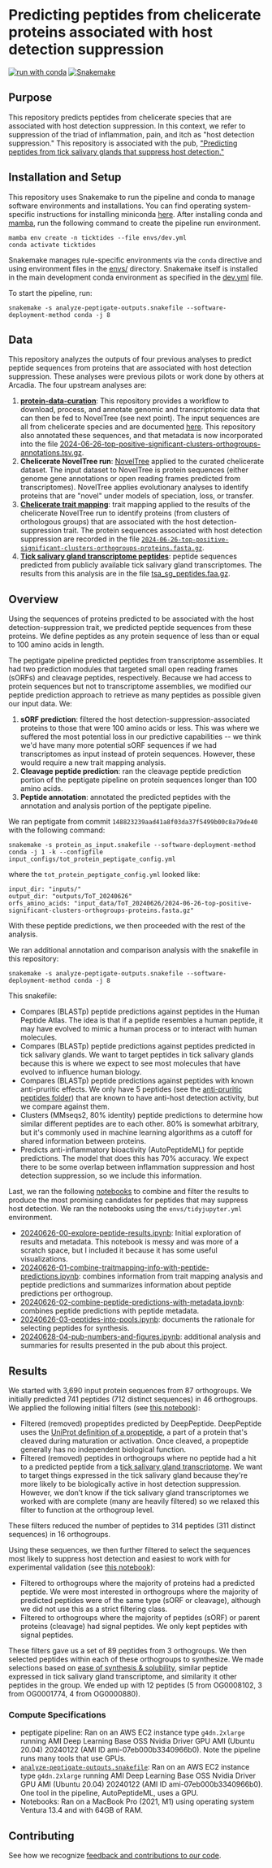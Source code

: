# Predicting peptides from chelicerate proteins associated with host detection suppression 

[![run with conda](http://img.shields.io/badge/run%20with-conda-3EB049?labelColor=000000&logo=anaconda)](https://docs.conda.io/projects/miniconda/en/latest/)
[![Snakemake](https://img.shields.io/badge/snakemake--green)](https://snakemake.readthedocs.io/en/stable/)

## Purpose

This repository predicts peptides from chelicerate species that are associated with host detection suppression.
In this context, we refer to suppression of the triad of inflammation, pain, and itch as "host detection suppression."
This repository is associated with the pub, ["Predicting peptides from tick salivary glands that suppress host detection."](https://doi.org/https://doi.org/10.57844/arcadia-gfhy-d2f3)

## Installation and Setup

This repository uses Snakemake to run the pipeline and conda to manage software environments and installations. You can find operating system-specific instructions for installing miniconda [here](https://docs.conda.io/projects/miniconda/en/latest/). After installing conda and [mamba](https://mamba.readthedocs.io/en/latest/), run the following command to create the pipeline run environment.

```{bash}
mamba env create -n ticktides --file envs/dev.yml
conda activate ticktides
```

Snakemake manages rule-specific environments via the `conda` directive and using environment files in the [envs/](./envs/) directory. Snakemake itself is installed in the main development conda environment as specified in the [dev.yml](./envs/dev.yml) file.

To start the pipeline, run:

```{bash}
snakemake -s analyze-peptigate-outputs.snakefile --software-deployment-method conda -j 8
```

## Data

This repository analyzes the outputs of four previous analyses to predict peptide sequences from proteins that are associated with host detection suppression.
These analyses were previous pilots or work done by others at Arcadia.
The four upstream analyses are:
1. [**protein-data-curation**](https://github.com/Arcadia-Science/protein-data-curation/): This repository provides a workflow to download, process, and annotate genomic and transcriptomic data that can then be fed to NovelTree (see next point). The input sequences are all from chelicerate species and are documented [here](https://zenodo.org/records/14113178/files/chelicerate-samples.tsv?download=1). This repository also annotated these sequences, and that metadata is now incorporated into the file [2024-06-26-top-positive-significant-clusters-orthogroups-annotations.tsv.gz](inputs/2024-06-26-top-positive-significant-clusters-orthogroups-annotations.tsv.gz). 
2. **Chelicerate NovelTree run**: [NovelTree](https://github.com/Arcadia-Science/noveltree) applied to the curated chelicerate dataset. The input dataset to NovelTree is protein sequences (either genome gene annotations or open reading frames predicted from transcriptomes). NovelTree applies evolutionary analyses to identify proteins that are "novel" under models of speciation, loss, or transfer. 
3. [**Chelicerate trait mapping**](https://github.com/Arcadia-Science/2024-chelicerate-phylogenomics): trait mapping applied to the results of the chelicerate NovelTree run to identify proteins (from clusters of orthologous groups) that are associated with the host detection-suppression trait. The protein sequences associated with host detection suppression are recorded in the file [`2024-06-26-top-positive-significant-clusters-orthogroups-proteins.fasta.gz`](./inputs/2024-06-26-top-positive-significant-clusters-orthogroups-proteins.fasta.gz).
4. [**Tick salivary gland transcriptome peptides**](https://github.com/Arcadia-Science/2024-tick-sg-peptides-tsa/): peptide sequences predicted from publicly available tick salivary gland transcriptomes. The results from this analysis are in the file [tsa_sg_peptides.faa.gz](inputs/tsa_sg_peptides.faa.gz). 

## Overview

Using the sequences of proteins predicted to be associated with the host detection-suppression trait, we predicted peptide sequences from these proteins.
We define peptides as any protein sequence of less than or equal to 100 amino acids in length.

The peptigate pipeline predicted peptides from transcriptome assemblies.
It had two prediction modules that targeted small open reading frames (sORFs) and cleavage peptides, respectively.
Because we had access to protein sequences but not to transcriptome assemblies, we modified our peptide prediction approach to retrieve as many peptides as possible given our input data.
We:
1. **sORF prediction**: filtered the host detection-suppression-associated proteins to those that were 100 amino acids or less. This was where we suffered the most potential loss in our predictive capabilities -- we think we'd have many more potential sORF sequences if we had transcriptomes as input instead of protein sequences. However, these would require a new trait mapping analysis.
2. **Cleavage peptide prediction**: ran the cleavage peptide prediction portion of the peptigate pipeline on protein sequences longer than 100 amino acids.
3. **Peptide annotation**: annotated the predicted peptides with the annotation and analysis portion of the peptigate pipeline.

We ran peptigate from commit `148823239aad41a8f03da37f5499b00c8a79de40` with the following command:

```
snakemake -s protein_as_input.snakefile --software-deployment-method conda -j 1 -k --configfile input_configs/tot_protein_peptigate_config.yml
```

where the `tot_protein_peptigate_config.yml` looked like:
```
input_dir: "inputs/"
output_dir: "outputs/ToT_20240626"
orfs_amino_acids: "input_data/ToT_20240626/2024-06-26-top-positive-significant-clusters-orthogroups-proteins.fasta.gz"
```

With these peptide predictions, we then proceeded with the rest of the analysis.

We ran additional annotation and comparison analysis with the snakefile in this repository:

```
snakemake -s analyze-peptigate-outputs.snakefile --software-deployment-method conda -j 8
```

This snakefile:
* Compares (BLASTp) peptide predictions against peptides in the Human Peptide Atlas. The idea is that if a peptide resembles a human peptide, it may have evolved to mimic a human process or to interact with human molecules.
* Compares (BLASTp) peptide predictions against peptides predicted in tick salivary glands. We want to target peptides in tick salivary glands because this is where we expect to see most molecules that have evolved to influence human biology.
* Compares (BLASTp) peptide predictions against peptides with known anti-pruritic effects. We only have 5 peptides (see the [anti-pruritic peptides folder](./inputs/antipruritic_peptides)) that are known to have anti-host detection activity, but we compare against them.
* Clusters (MMseqs2, 80% identity) peptide predictions to determine how similar different peptides are to each other. 80% is somewhat arbitrary, but it's commonly used in machine learning algorithms as a cutoff for shared information between proteins.
* Predicts anti-inflammatory bioactivity (AutoPeptideML) for peptide predictions. The model that does this has 70% accuracy. We expect there to be some overlap between inflammation suppression and host detection suppression, so we include this information.


Last, we ran the following [notebooks](./notebooks) to combine and filter the results to produce the most promising candidates for peptides that may suppress host detection. 
We ran the notebooks using the `envs/tidyjupyter.yml` environment.

* [20240626-00-explore-peptide-results.ipynb](./notebooks/20240626-00-explore-peptide-results.ipynb): Initial exploration of results and metadata. This notebook is messy and was more of a scratch space, but I included it because it has some useful visualizations.
* [20240626-01-combine-traitmapping-info-with-peptide-predictions.ipynb](./notebooks/20240626-01-combine-traitmapping-info-with-peptide-predictions.ipynb): combines information from trait mapping analysis and peptide predictions and summarizes information about peptide predictions per orthogroup.
* [20240626-02-combine-peptide-predictions-with-metadata.ipynb](./notebooks/20240626-02-combine-peptide-predictions-with-metadata.ipynb): combines peptide predictions with peptide metadata.
* [20240626-03-peptides-into-pools.ipynb](./notebooks/20240626-03-peptides-into-pools.ipynb): documents the rationale for selecting peptides for synthesis.
* [20240628-04-pub-numbers-and-figures.ipynb](./notebooks/20240628-04-pub-numbers-and-figures.ipynb): additional analysis and summaries for results presented in the pub about this project.

## Results 

We started with 3,690 input protein sequences from 87 orthogroups.
We initially predicted 741 peptides (712 distinct sequences) in 46 orthogroups.
We applied the following initial filters (see [this notebook](./notebooks/20240626-02-combine-peptide-predictions-with-metadata.ipynb)):
* Filtered (removed) propeptides predicted by DeepPeptide. DeepPeptide uses the [UniProt definition of a propeptide](https://www.uniprot.org/help/propep), a part of a protein that's cleaved during maturation or activation. Once cleaved, a propeptide generally has no independent biological function.
* Filtered (removed) peptides in orthogroups where no peptide had a hit to a predicted peptide from a [tick salivary gland transcriptome](https://github.com/Arcadia-Science/2024-tick-sg-peptides-tsa/). We want to target things expressed in the tick salivary gland because they're more likely to be biologically active in host detection suppression. However, we don’t know if the tick salivary gland transcriptomes we worked with are complete (many are heavily filtered) so we relaxed this filter to function at the orthogroup level.

These filters reduced the number of peptides to 314 peptides (311 distinct sequences) in 16 orthogroups.

Using these sequences, we then further filtered to select the sequences most likely to suppress host detection and easiest to work with for experimental validation (see [this notebook](./notebooks/20240626-03-peptides-into-pools.ipynb)):
* Filtered to orthogroups where the majority of proteins had a predicted peptide. We were most interested in orthogroups where the majority of predicted peptides were of the same type (sORF or cleavage), although we did not use this as a strict filtering class.
* Filtered to orthogroups where the majority of peptides (sORF) or parent proteins (cleavage) had signal peptides. We only kept peptides with signal peptides.

These filters gave us a set of 89 peptides from 3 orthogroups.
We then selected peptides within each of these orthogroups to synthesize.
We made selections based on [ease of synthesis & solubility](https://www.genscript.com/tools/peptide%2danalyzing%2dtool), similar peptide expressed in tick salivary gland transcriptome, and similarity it other peptides in the group.
We ended up with 12 peptides (5 from OG0008102, 3 from OG0001774, 4 from OG0000880).

### Compute Specifications

* peptigate pipeline: Ran on an AWS EC2 instance type `g4dn.2xlarge` running AMI Deep Learning Base OSS Nvidia Driver GPU AMI (Ubuntu 20.04) 20240122 (AMI ID ami-07eb000b3340966b0). Note the pipeline runs many tools that use GPUs.
* [`analyze-peptigate-outputs.snakefile`](./analyze-peptigate-outputs.snakefile): Ran on an AWS EC2 instance type `g4dn.2xlarge` running AMI Deep Learning Base OSS Nvidia Driver GPU AMI (Ubuntu 20.04) 20240122 (AMI ID ami-07eb000b3340966b0). One tool in the pipeline, AutoPeptideML, uses a GPU.
* Notebooks: Ran on a MacBook Pro (2021, M1) using operating system Ventura 13.4 and with 64GB of RAM.   

## Contributing

See how we recognize [feedback and contributions to our code](https://github.com/Arcadia-Science/arcadia-software-handbook/blob/main/guides-and-standards/guide-credit-for-contributions.md).
